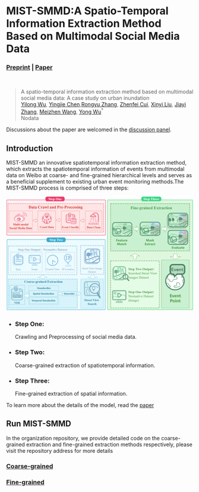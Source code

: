 # MIST-SMMD:A Spatio-Temporal Information Extraction Method Based on Multimodal Social Media Data
### [Preprint](https://www.preprints.org/manuscript/202305.1205/v2) | [Paper](https://www.mdpi.com/journal/ijgi)
<br/>

>A spatio-temporal information extraction method based on multimodal social media data: A case study on urban inundation  
>[Yilong Wu](https://github.com/uyoin),  [Yingjie Chen](https://github.com/FalleNSakura2002),[Rongyu Zhang](https://github.com/hz157), [Zhenfei Cui](http://geo.fjnu.edu.cn/main.htm), [Xinyi Liu](http://geo.fjnu.edu.cn/main.htm), [Jiayi Zhang](http://geo.fjnu.edu.cn/main.htm), [Meizhen Wang](http://dky.njnu.edu.cn/info/1213/3986.htm), [Yong Wu](http://geo.fjnu.edu.cn/3e/21/c4964a81441/page.htm)<sup>*</sup>  
> Nodata  

Discussions about the paper are welcomed in the [discussion panel](https://github.com/discussions).

## Introduction

MIST-SMMD an innovative spatiotemporal information extraction method, which extracts the spatiotemporal information of events from multimodal data on Weibo at coarse- and fine-grained hierarchical levels and serves as a beneficial supplement to existing urban event monitoring methods.The MIST-SMMD process is comprised of three steps:

![Main Processes](profile/img/mainprocess.png)

- ### Step One:
  Crawling and Preprocessing of social media data.
- ### Step Two:
  Coarse-grained extraction of spatiotemporal information.
- ### Step Three:
  Fine-grained extraction of spatial information.

To learn more about the details of the model, read the [paper](https://www.mdpi.com/journal/ijgi)

## Run MIST-SMMD
In the organization repository, we provide detailed code on the coarse-grained extraction and fine-grained extraction methods respectively, please visit the repository address for more details

### [Coarse-grained](https://github.com/MIST-SMMD/Coarse-grained)
### [Fine-grained](https://github.com/MIST-SMMD/Fine-grained)

